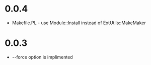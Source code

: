 # 0.0.4
- Makefile.PL - use Module::Install instead of ExtUtils::MakeMaker

# 0.0.3
- --force option is implimented 

